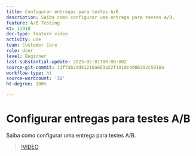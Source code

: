 ```yaml
---
title: Configurar entregas para testes A/B
description: Saiba como configurar uma entrega para testes A/B.
feature: A/B Testing
kt: 11910
doc-type: feature video
activity: use
team: Customer Care
role: User
level: Beginner
last-substantial-update: 2023-02-01T00:00:00Z
source-git-commit: 13f7ab2dd41216a603a22f181dc4d06302c5918a
workflow-type: ht
source-wordcount: '32'
ht-degree: 100%

---
```



# Configurar entregas para testes A/B

Saiba como configurar uma entrega para testes A/B.

>[!VIDEO](https://video.tv.adobe.com/v/3415929?quality=12&learn=on)
